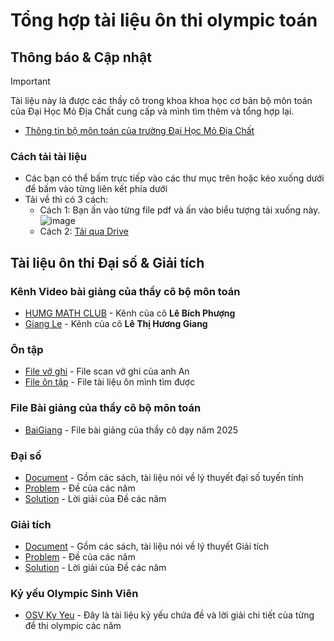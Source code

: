 # Tổng hợp tài liệu ôn thi olympic toán

## Thông báo & Cập nhật

> [!IMPORTANT]  
> Tài liệu này là được các thầy cô trong khoa khoa học cơ bản bộ môn toán của Đại Học Mỏ Địa Chất cung cấp và mình tìm thêm và tổng hợp lại.

- [Thông tin bộ môn toán của trường Đại Học Mỏ Địa Chất](https://humg.edu.vn/gioi-thieu/co-cau-to-chuc/cac-khoa/Pages/khoa-khoa-hoc-co-ban.aspx?CateID=118)

### Cách tải tài liệu
- Các bạn có thể bấm trực tiếp vào các thư mục trên hoặc kéo xuống dưới để bấm vào từng liên kết phía dưới
- Tải về thì có 3 cách:
	+ Cách 1: Bạn ấn vào từng file pdf và ấn vào biểu tượng tải xuống này. ![image](https://github.com/user-attachments/assets/e3f384ed-013a-4e56-bb2b-3f62084341f6)
	+ Cách 2: [Tải qua Drive](https://drive.google.com/drive/folders/1772GivsweB5vNU2AqAdEQrMuz0jN8A72?hl=vi)

## Tài liệu ôn thi Đại số & Giải tích 

### Kênh Video bài giảng của thầy cô bộ môn toán
- [HUMG MATH CLUB](https://www.youtube.com/@PHUONGLEBICH-fb1yr) - Kênh của cô **Lê Bích Phượng**
- [Giang Le](https://www.youtube.com/@GiangLe-zk3sf) - Kênh của cô **Lê Thị Hương Giang**

### Ôn tập
- [File vở ghi](https://github.com/nghlong3004/document-olympic-toan/blob/main/ontap/Tai_lieu_on_tap_dai_so.pdf) - File scan vở ghi của anh An
- [File ôn tập](https://github.com/nghlong3004/document-olympic-toan/blob/main/ontap/On_Tap_Olympic_Toan_SV_2025.pdf) - File tài liệu ôn mình tìm được

### File Bài giảng của thầy cô bộ môn toán
- [BaiGiang](https://github.com/nghlong3004/document-olympic-toan/tree/main/bai_giang_thay_co_bmt) - File bài giảng của thầy cô dạy năm 2025

### Đại số
- [Document](https://github.com/nghlong3004/document-olympic-toan/tree/main/daiso/document) - Gồm các sách, tài liệu nói về lý thuyết đại số tuyến tính
- [Problem](https://github.com/nghlong3004/document-olympic-toan/tree/main/daiso/problem) - Đề của các năm
- [Solution](https://github.com/nghlong3004/document-olympic-toan/tree/main/daiso/solution) - Lời giải của Đề các năm

### Giải tích
- [Document](https://github.com/nghlong3004/document-olympic-toan/tree/main/giaitich/document) - Gồm các sách, tài liệu nói về lý thuyết Giải tích
- [Problem](https://github.com/nghlong3004/document-olympic-toan/tree/main/giaitich/problem) - Đề của các năm
- [Solution](https://github.com/nghlong3004/document-olympic-toan/tree/main/giaitich/solution) - Lời giải của Đề các năm

### Kỷ yếu Olympic Sinh Viên
- [OSV Ky Yeu](https://github.com/nghlong3004/document-olympic-toan/tree/main/osv_ky_yeu) - Đây là tài liệu kỷ yếu chứa đề và lời giải chi tiết của từng đề thi olympic các năm